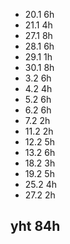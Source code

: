 - 20.1 6h
- 21.1 4h
- 27.1 8h
- 28.1 6h
- 29.1 1h
- 30.1 8h
- 3.2 6h
- 4.2 4h
- 5.2 6h
- 6.2 6h
- 7.2 2h
- 11.2 2h
- 12.2 5h
- 13.2 6h
- 18.2 3h
- 19.2 5h
- 25.2 4h
- 27.2 2h
## yht 84h
